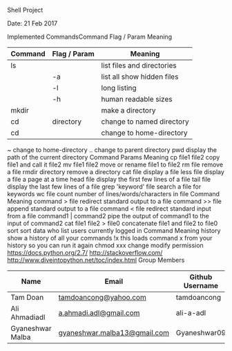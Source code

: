 
Shell Project

Date: 21 Feb 2017

Implemented CommandsCommand	Flag / Param	Meaning

| Command	| Flag / Param |	Meaning |
| --------- | ------------ | --------- |
| ls |  | list files and directories |
|    | -a	| list all show hidden files |
|   |-l	 |long listing|
|    |-h|	human readable sizes|
|mkdir|   |		make a directory|
|cd|	directory|	change to named directory|
|cd	| |	change to home-directory|
~	change to home-directory
..	change to parent directory
pwd		display the path of the current directory
Command	Params	Meaning
cp	file1 file2	copy file1 and call it file2
mv	file1 file2	move or rename file1 to file2
rm	file	remove a file
rmdir	directory	remove a directory
cat	file	display a file
less	file	display a file a page at a time
head	file	display the first few lines of a file
tail	file	display the last few lines of a file
grep	'keyword' file	search a file for keywords
wc	file	count number of lines/words/characters in file
Command	Meaning
command > file	redirect standard output to a file
command >> file	append standard output to a file
command < file	redirect standard input from a file
command1 | command2	pipe the output of command1 to the input of command2
cat file1 file2 > file0	concatenate file1 and file2 to file0
sort	sort data
who	list users currently logged in
Command	Meaning
history	show a history of all your commands
!x	this loads command x from your history so you can run it again
chmod xxx	change modify permission
https://docs.python.org/2.7/
http://stackoverflow.com/
http://www.diveintopython.net/toc/index.html
Group Members

| Name     | Email   | Github Username |
|----------|---------|-----------------|
| Tam Doan   |  tamdoancong@yahoo.com | tamdoancong |
| Ali Ahmadiadl   | a.ahmadi.adl@gmail.com | ali-a-adl  |
| Gyaneshwar Malba   | gyaneshwar.malba13@gmail.com | Gyaneshwar09  |
